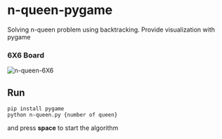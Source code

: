# n-queen-pygame
Solving n-queen problem using backtracking.
Provide visualization with pygame

### 6X6 Board
![n-queen-6X6](https://user-images.githubusercontent.com/74141558/224475819-32bdf82b-0065-4bad-9330-b92dfd0320b1.gif)


## Run
```
pip install pygame
python n-queen.py {number of queen}
```
and press **space** to start the algorithm
